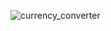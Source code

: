 ![currency_converter](https://user-images.githubusercontent.com/29408675/37707661-38ab7ee6-2d04-11e8-984f-d960225e2f34.PNG)
